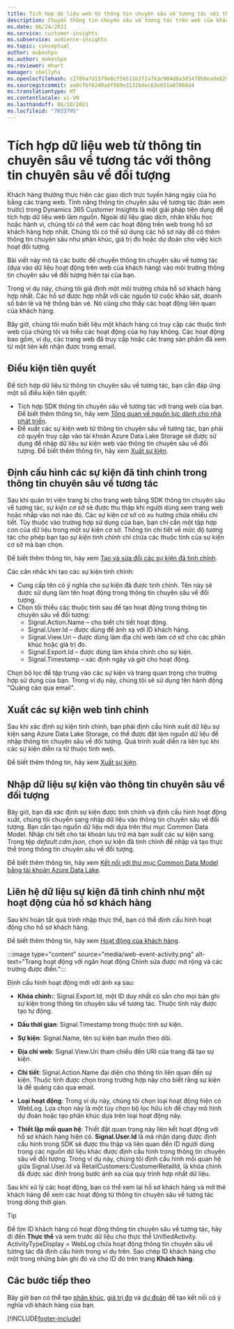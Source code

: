 ```yaml
---
title: Tích hợp dữ liệu web từ thông tin chuyên sâu về tương tác với thông tin chuyên sâu về đối tượng
description: Chuyển thông tin chuyên sâu về tương tác trên web của khách hàng thành thông tin chuyên sâu về đối tượng.
ms.date: 06/24/2021
ms.service: customer-insights
ms.subservice: audience-insights
ms.topic: conceptual
author: mukeshpo
ms.author: mukeshpo
ms.reviewer: mhart
manager: shellyha
ms.openlocfilehash: c2789a7d1379e0cf56511b272a763c904d8a3d347058ea9e029aaff0f723a028
ms.sourcegitcommit: aa0cfbf6240a9f560e3131bdec63e051a8786dd4
ms.translationtype: HT
ms.contentlocale: vi-VN
ms.lasthandoff: 08/10/2021
ms.locfileid: "7033795"
---
```

# <a name="integrate-web-data-from-engagement-insights-with-audience-insights"></a>Tích hợp dữ liệu web từ thông tin chuyên sâu về tương tác với thông tin chuyên sâu về đối tượng

Khách hàng thường thực hiện các giao dịch trực tuyến hàng ngày của họ bằng các trang web. Tính năng thông tin chuyên sâu về tương tác (bản xem trước) trong Dynamics 365 Customer Insights là một giải pháp tiện dụng để tích hợp dữ liệu web làm nguồn. Ngoài dữ liệu giao dịch, nhân khẩu học hoặc hành vi, chúng tôi có thể xem các hoạt động trên web trong hồ sơ khách hàng hợp nhất. Chúng tôi có thể sử dụng các hồ sơ này để có thêm thông tin chuyên sâu như phân khúc, giá trị đo hoặc dự đoán cho việc kích hoạt đối tượng.

Bài viết này mô tả các bước để chuyển thông tin chuyên sâu về tương tác (dựa vào dữ liệu hoạt động trên web của khách hàng) vào môi trường thông tin chuyên sâu về đối tượng hiện tại của bạn.

Trong ví dụ này, chúng tôi giả định một môi trường chứa hồ sơ khách hàng hợp nhất. Các hồ sơ được hợp nhất với các nguồn từ cuộc khảo sát, doanh số bán lẻ và hệ thống bán vé. Nó cũng cho thấy các hoạt động liên quan của khách hàng. 

Bây giờ, chúng tôi muốn biết liệu một khách hàng có truy cập các thuộc tính web của chúng tôi và hiểu các hoạt động của họ hay không. Các hoạt động bao gồm, ví dụ, các trang web đã truy cập hoặc các trang sản phẩm đã xem từ một liên kết nhận được trong email.

## <a name="prerequisites"></a>Điều kiện tiên quyết

Để tích hợp dữ liệu từ thông tin chuyên sâu về tương tác, bạn cần đáp ứng một số điều kiện tiên quyết: 

- Tích hợp SDK thông tin chuyên sâu về tương tác với trang web của bạn. Để biết thêm thông tin, hãy xem [Tổng quan về nguồn lực dành cho nhà phát triển](../engagement-insights/developer-resources.md).
- Để xuất các sự kiện web từ thông tin chuyên sâu về tương tác, bạn phải có quyền truy cập vào tài khoản Azure Data Lake Storage sẽ được sử dụng để nhập dữ liệu sự kiện web vào thông tin chuyên sâu về đối tượng. Để biết thêm thông tin, hãy xem [Xuất sự kiện](../engagement-insights/export-events.md).

## <a name="configure-refined-events-in-engagement-insights"></a>Định cấu hình các sự kiện đã tinh chỉnh trong thông tin chuyên sâu về tương tác

Sau khi quản trị viên trang bị cho trang web bằng SDK thông tin chuyên sâu về tương tác, *sự kiện cơ sở* sẽ được thu thập khi người dùng xem trang web hoặc nhấp vào nơi nào đó. Các sự kiện cơ sở có xu hướng chứa nhiều chi tiết. Tùy thuộc vào trường hợp sử dụng của bạn, bạn chỉ cần một tập hợp con của dữ liệu trong một sự kiện cơ sở. Thông tin chi tiết về mức độ tương tác cho phép bạn tạo *sự kiện tinh chỉnh* chỉ chứa các thuộc tính của sự kiện cơ sở mà bạn chọn.     

Để biết thêm thông tin, hãy xem [Tạo và sửa đổi các sự kiện đã tinh chỉnh](../engagement-insights/refined-events.md).

Các cân nhắc khi tạo các sự kiện tinh chỉnh: 

- Cung cấp tên có ý nghĩa cho sự kiện đã được tinh chỉnh. Tên này sẽ được sử dụng làm tên hoạt động trong thông tin chuyên sâu về đối tượng.
- Chọn tối thiểu các thuộc tính sau để tạo hoạt động trong thông tin chuyên sâu về đối tượng: 
    - Signal.Action.Name – cho biết chi tiết hoạt động.
    - Signal.User.Id – được dùng để ánh xạ với ID khách hàng.
    - Signal.View.Uri – được dùng làm địa chỉ web làm cơ sở cho các phân khúc hoặc giá trị đo.
    - Signal.Export.Id – được dùng làm khóa chính cho sự kiện.
    - Signal.Timestamp – xác định ngày và giờ cho hoạt động.

Chọn bộ lọc để tập trung vào các sự kiện và trang quan trọng cho trường hợp sử dụng của bạn. Trong ví dụ này, chúng tôi sẽ sử dụng tên hành động "Quảng cáo qua email".

## <a name="export-the-refined-web-events"></a>Xuất các sự kiện web tinh chỉnh 

Sau khi xác định sự kiện tinh chỉnh, bạn phải định cấu hình xuất dữ liệu sự kiện sang Azure Data Lake Storage, có thể được đặt làm nguồn dữ liệu để nhập thông tin chuyên sâu về đối tượng. Quá trình xuất diễn ra liên tục khi các sự kiện diễn ra từ thuộc tính web.

Để biết thêm thông tin, hãy xem [Xuất sự kiện](../engagement-insights/export-events.md).

## <a name="ingest-event-data-to-audience-insights"></a>Nhập dữ liệu sự kiện vào thông tin chuyên sâu về đối tượng

Bây giờ, bạn đã xác định sự kiện được tinh chỉnh và định cấu hình hoạt động xuất, chúng tôi chuyển sang nhập dữ liệu vào thông tin chuyên sâu về đối tượng. Bạn cần tạo nguồn dữ liệu mới dựa trên thư mục Common Data Model. Nhập chi tiết cho tài khoản lưu trữ mà bạn xuất các sự kiện sang. Trong tệp *default.cdm.json*, chọn sự kiện đã tinh chỉnh để nhập và tạo thực thể trong thông tin chuyên sâu về đối tượng.

Để biết thêm thông tin, hãy xem [Kết nối với thư mục Common Data Model bằng tài khoản Azure Data Lake](connect-common-data-model.md).


## <a name="relate-refined-event-data-as-an-activity-of-a-customer-profile"></a>Liên hệ dữ liệu sự kiện đã tinh chỉnh như một hoạt động của hồ sơ khách hàng

Sau khi hoàn tất quá trình nhập thực thể, bạn có thể định cấu hình hoạt động cho hồ sơ khách hàng.

Để biết thêm thông tin, hãy xem [Hoạt động của khách hàng](activities.md).

:::image type="content" source="media/web-event-activity.png" alt-text="Trang hoạt động với ngăn hoạt động Chỉnh sửa được mở rộng và các trường được điền.":::

Định cấu hình hoạt động mới với ánh xạ sau: 

- **Khóa chính:**: Signal.Export.Id, một ID duy nhất có sẵn cho mọi bản ghi sự kiện trong thông tin chuyên sâu về tương tác. Thuộc tính này được tạo tự động.

- **Dấu thời gian**: Signal.Timestamp trong thuộc tính sự kiện.

- **Sự kiện**: Signal.Name, tên sự kiện bạn muốn theo dõi.

- **Địa chỉ web**: Signal.View.Uri tham chiếu đến URI của trang đã tạo sự kiện.

- **Chi tiết**: Signal.Action.Name đại diện cho thông tin liên quan đến sự kiện. Thuộc tính được chọn trong trường hợp này cho biết rằng sự kiện là để quảng cáo qua email.

- **Loại hoạt động**: Trong ví dụ này, chúng tôi chọn loại hoạt động hiện có WebLog. Lựa chọn này là một tùy chọn bộ lọc hữu ích để chạy mô hình dự đoán hoặc tạo phân khúc dựa trên loại hoạt động này.

- **Thiết lập mối quan hệ**: Thiết đặt quan trọng này liên kết hoạt động với hồ sơ khách hàng hiện có. **Signal.User.Id** là mã nhận dạng được định cấu hình trong SDK sẽ được thu thập và liên quan đến ID người dùng trong các nguồn dữ liệu khác được định cấu hình trong thông tin chuyên sâu về đối tượng. Trong ví dụ này, chúng tôi định cấu hình mối quan hệ giữa Signal.User.Id và RetailCustomers:CustomerRetailId, là khóa chính đã được xác định trong bước ánh xạ của quy trình hợp nhất dữ liệu.

Sau khi xử lý các hoạt động, bạn có thể xem lại hồ sơ khách hàng và mở thẻ khách hàng để xem các hoạt động từ thông tin chuyên sâu về tương tác trong dòng thời gian. 

> [!TIP]
> Để tìm ID khách hàng có hoạt động thông tin chuyên sâu về tương tác, hãy đi đến **Thực thể** và xem trước dữ liệu cho thực thể UnifiedActivity. ActivityTypeDisplay = WebLog chứa hoạt động thông tin chuyên sâu về tương tác đã định cấu hình trong ví dụ trên. Sao chép ID khách hàng cho một trong những bản ghi đó và cho ID đó trên trang **Khách hàng**.

## <a name="next-steps"></a>Các bước tiếp theo

Bây giờ bạn có thể tạo [phân khúc](segments.md), [giá trị đo](measures.md) và [dự đoán](predictions.md) để tạo kết nối có ý nghĩa với khách hàng của bạn.


[!INCLUDE[footer-include](../includes/footer-banner.md)]
